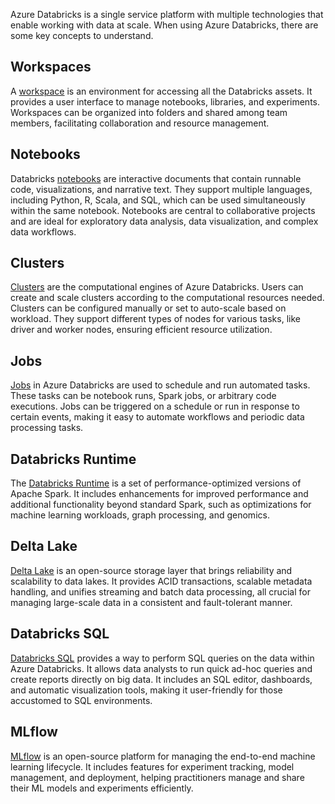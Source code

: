 Azure Databricks is a single service platform with multiple technologies that enable working with data at scale. When using Azure Databricks, there are some key concepts to understand.

## Workspaces

A [workspace](/azure/databricks/admin/workspace/?azure-portal=true) is an environment for accessing all the Databricks assets. It provides a user interface to manage notebooks, libraries, and experiments. Workspaces can be organized into folders and shared among team members, facilitating collaboration and resource management.

## Notebooks

Databricks [notebooks](/azure/databricks/notebooks/?azure-portal=true) are interactive documents that contain runnable code, visualizations, and narrative text. They support multiple languages, including Python, R, Scala, and SQL, which can be used simultaneously within the same notebook. Notebooks are central to collaborative projects and are ideal for exploratory data analysis, data visualization, and complex data workflows.

## Clusters

[Clusters](/azure/databricks/compute/?azure-portal=true) are the computational engines of Azure Databricks. Users can create and scale clusters according to the computational resources needed. Clusters can be configured manually or set to auto-scale based on workload. They support different types of nodes for various tasks, like driver and worker nodes, ensuring efficient resource utilization.

## Jobs

[Jobs](/azure/databricks/workflows/jobs/create-run-jobs?azure-portal=true) in Azure Databricks are used to schedule and run automated tasks. These tasks can be notebook runs, Spark jobs, or arbitrary code executions. Jobs can be triggered on a schedule or run in response to certain events, making it easy to automate workflows and periodic data processing tasks.

## Databricks Runtime

The [Databricks Runtime](/azure/databricks/release-notes/runtime/?azure-portal=true) is a set of performance-optimized versions of Apache Spark. It includes enhancements for improved performance and additional functionality beyond standard Spark, such as optimizations for machine learning workloads, graph processing, and genomics.

## Delta Lake

[Delta Lake](/azure/databricks/structured-streaming/delta-lake?azure-portal=true) is an open-source storage layer that brings reliability and scalability to data lakes. It provides ACID transactions, scalable metadata handling, and unifies streaming and batch data processing, all crucial for managing large-scale data in a consistent and fault-tolerant manner.

## Databricks SQL

[Databricks SQL](/azure/databricks/sql/get-started/concepts?azure-portal=true) provides a way to perform SQL queries on the data within Azure Databricks. It allows data analysts to run quick ad-hoc queries and create reports directly on big data. It includes an SQL editor, dashboards, and automatic visualization tools, making it user-friendly for those accustomed to SQL environments.

## MLflow

[MLflow](/azure/databricks/machine-learning/?azure-portal=true) is an open-source platform for managing the end-to-end machine learning lifecycle. It includes features for experiment tracking, model management, and deployment, helping practitioners manage and share their ML models and experiments efficiently.
